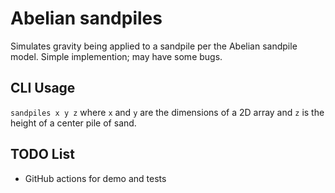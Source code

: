 # Abelian sandpiles 
Simulates gravity being applied to a sandpile per the Abelian sandpile model. Simple implemention; may have some bugs.

## CLI Usage
`sandpiles x y z` where `x` and `y` are the dimensions of a 2D array and `z` is the height of a center pile of sand. 

## TODO List
- GitHub actions for demo and tests